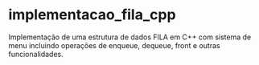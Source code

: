 # implementacao_fila_cpp
Implementação de uma estrutura de dados FILA em C++ com sistema de menu incluindo operações de enqueue, dequeue, front e outras funcionalidades.
